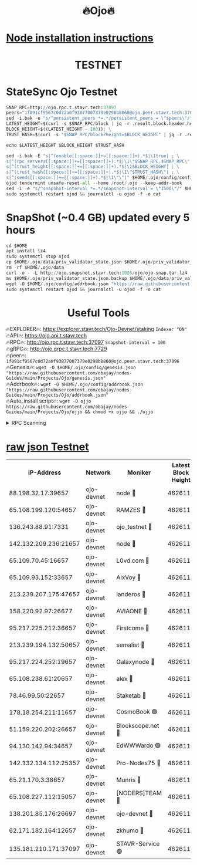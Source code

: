 <h1 align="center"> 🔥Ojo🔥</h1>

[Node installation instructions](https://github.com/obajay/nodes-Guides/tree/main/Projects/Ojo)
=

<h1 align="center"> TESTNET</h1>

# StateSync Ojo Testnet
```python
SNAP_RPC=http://ojo.rpc.t.stavr.tech:37097
peers="1f091cf9567c0d72a0f93877007379e0298b8860@ojo.peer.stavr.tech:37096"
sed -i.bak -e "s/^persistent_peers *=.*/persistent_peers = \"$peers\"/" $HOME/.ojo/config/config.toml
LATEST_HEIGHT=$(curl -s $SNAP_RPC/block | jq -r .result.block.header.height); \
BLOCK_HEIGHT=$((LATEST_HEIGHT - 100)); \
TRUST_HASH=$(curl -s "$SNAP_RPC/block?height=$BLOCK_HEIGHT" | jq -r .result.block_id.hash)

echo $LATEST_HEIGHT $BLOCK_HEIGHT $TRUST_HASH

sed -i.bak -E "s|^(enable[[:space:]]+=[[:space:]]+).*$|\1true| ; \
s|^(rpc_servers[[:space:]]+=[[:space:]]+).*$|\1\"$SNAP_RPC,$SNAP_RPC\"| ; \
s|^(trust_height[[:space:]]+=[[:space:]]+).*$|\1$BLOCK_HEIGHT| ; \
s|^(trust_hash[[:space:]]+=[[:space:]]+).*$|\1\"$TRUST_HASH\"| ; \
s|^(seeds[[:space:]]+=[[:space:]]+).*$|\1\"\"|" $HOME/.ojo/config/config.toml
ojod tendermint unsafe-reset-all --home /root/.ojo --keep-addr-book
sed -i -e "s/^snapshot-interval *=.*/snapshot-interval = \"1500\"/" $HOME/.ojo/config/app.toml
sudo systemctl restart ojod && journalctl -u ojod -f -o cat
```
# SnapShot (~0.4 GB) updated every 5 hours
```python
cd $HOME
apt install lz4
sudo systemctl stop ojod
cp $HOME/.ojo/data/priv_validator_state.json $HOME/.ojo/priv_validator_state.json.backup
rm -rf $HOME/.ojo/data
curl -o - -L http://ojo.snapshot.stavr.tech:1026/ojo/ojo-snap.tar.lz4 | lz4 -c -d - | tar -x -C $HOME/.ojo --strip-components 2
mv $HOME/.ojo/priv_validator_state.json.backup $HOME/.ojo/data/priv_validator_state.json
wget -O $HOME/.ojo/config/addrbook.json "https://raw.githubusercontent.com/obajay/nodes-Guides/main/Projects/Ojo/addrbook.json"
sudo systemctl restart ojod && journalctl -u ojod -f -o cat
```
 <h1 align="center"> Useful Tools</h1>

🔥EXPLORER🔥:        https://explorer.stavr.tech/Ojo-Devnet/staking        `Indexer "ON"` \
🔥API🔥:                     https://ojo.api.t.stavr.tech \
🔥RPC🔥:                    http://ojo.rpc.t.stavr.tech:37097              `Snapshot-interval = 100` \
🔥gRPC🔥:                  http://ojo.grpc.t.stavr.tech:7729 \
🔥peer🔥:                   `1f091cf9567c0d72a0f93877007379e0298b8860@ojo.peer.stavr.tech:37096` \
🔥Genesis🔥:    ```wget -O $HOME/.ojo/config/genesis.json "https://raw.githubusercontent.com/obajay/nodes-Guides/main/Projects/Ojo/genesis.json"``` \
🔥Addrbook🔥:    ```wget -O $HOME/.ojo/config/addrbook.json "https://raw.githubusercontent.com/obajay/nodes-Guides/main/Projects/Ojo/addrbook.json"``` \
🔥Auto_install script🔥: ```wget -O ojjo https://raw.githubusercontent.com/obajay/nodes-Guides/main/Projects/Ojo/ojjo && chmod +x ojjo && ./ojjo```


<details>
<summary>RPC Scanning</summary>

<h2 align="center"> We scan nodes in real time every 4 hours. And we provide the final result of RPC endpoints.
We cannot influence the operation of these nodes in any way. </h2>


```python
If Voting Power is higher than 0 --> then the Node is a validator of the network and may be subject to attack and be a potential threat to the chain.
```
```python
We marked such validators with a red symbol
```

</details>

[raw json Testnet](https://rpc-check.ojot.stavr.tech/ojot/rpc-ojot-result.json)
=


<table><tr><th>IP-Address</th><th>Network</th><th>Moniker</th><th>Latest Block Height</th><th>Earliest Block Height</th><th>Catching Up</th><th>Tx Index</th><th>Voting Power</th><th>Scan Time</th></tr><tr><td>88.198.32.17:39657</td><td>ojo-devnet</td><td>node 🔴</td><td>4626115</td><td>300001</td><td>False</td><td>on</td><td>65654</td><td>2023-12-23T14:54:39.796833719UTC</td></tr><tr><td>65.108.199.120:54657</td><td>ojo-devnet</td><td>RAMZES 🔴</td><td>4626110</td><td>306156</td><td>False</td><td>on</td><td>15420</td><td>2023-12-23T14:54:13.756041638UTC</td></tr><tr><td>136.243.88.91:7331</td><td>ojo-devnet</td><td>ojo_testnet 🔴</td><td>4626111</td><td>308845</td><td>False</td><td>on</td><td>1000</td><td>2023-12-23T14:54:20.007417121UTC</td></tr><tr><td>142.132.209.236:21657</td><td>ojo-devnet</td><td>node 🔴</td><td>4626114</td><td>350001</td><td>False</td><td>on</td><td>1999</td><td>2023-12-23T14:54:36.711832310UTC</td></tr><tr><td>65.109.70.45:16657</td><td>ojo-devnet</td><td>L0vd.com 🔴</td><td>4626116</td><td>695918</td><td>False</td><td>off</td><td>998</td><td>2023-12-23T14:54:47.621567965UTC</td></tr><tr><td>65.109.93.152:33657</td><td>ojo-devnet</td><td>AlxVoy 🔴</td><td>4626114</td><td>2319801</td><td>False</td><td>on</td><td>4536782</td><td>2023-12-23T14:54:36.454890856UTC</td></tr><tr><td>213.239.207.175:47657</td><td>ojo-devnet</td><td>landeros 🔴</td><td>4626113</td><td>2714001</td><td>False</td><td>off</td><td>11083</td><td>2023-12-23T14:54:30.891678418UTC</td></tr><tr><td>158.220.92.97:26677</td><td>ojo-devnet</td><td>AVIAONE 🔴</td><td>4626113</td><td>2754001</td><td>False</td><td>on</td><td>13867</td><td>2023-12-23T14:54:30.658341495UTC</td></tr><tr><td>95.217.225.212:36657</td><td>ojo-devnet</td><td>Firstcome 🔴</td><td>4626111</td><td>2985946</td><td>False</td><td>on</td><td>13566</td><td>2023-12-23T14:54:19.785729886UTC</td></tr><tr><td>213.239.194.132:50657</td><td>ojo-devnet</td><td>semalist 🔴</td><td>4626110</td><td>3223522</td><td>False</td><td>on</td><td>19037</td><td>2023-12-23T14:54:14.021215304UTC</td></tr><tr><td>95.217.224.252:19657</td><td>ojo-devnet</td><td>Galaxynode 🔴</td><td>4626115</td><td>3685492</td><td>False</td><td>on</td><td>11888</td><td>2023-12-23T14:54:42.400321670UTC</td></tr><tr><td>65.108.238.61:20657</td><td>ojo-devnet</td><td>alex 🔴</td><td>4626110</td><td>4158001</td><td>False</td><td>on</td><td>11359</td><td>2023-12-23T14:54:13.422592027UTC</td></tr><tr><td>78.46.99.50:22657</td><td>ojo-devnet</td><td>Staketab 🔴</td><td>4626116</td><td>4254801</td><td>False</td><td>on</td><td>1276</td><td>2023-12-23T14:54:47.866932747UTC</td></tr><tr><td>178.18.254.211:11657</td><td>ojo-devnet</td><td>CosmoBook 🟢</td><td>4626114</td><td>4392001</td><td>False</td><td>off</td><td>0</td><td>2023-12-23T14:54:37.508490894UTC</td></tr><tr><td>51.159.220.202:26657</td><td>ojo-devnet</td><td>Blockscope.net 🔴</td><td>4626110</td><td>4425001</td><td>False</td><td>on</td><td>981</td><td>2023-12-23T14:54:10.950495914UTC</td></tr><tr><td>94.130.142.94:34657</td><td>ojo-devnet</td><td>EdWWWardo 🟢</td><td>4626114</td><td>4438946</td><td>False</td><td>on</td><td>0</td><td>2023-12-23T14:54:34.062824617UTC</td></tr><tr><td>142.132.134.112:25357</td><td>ojo-devnet</td><td>Pro-Nodes75 🔴</td><td>4626111</td><td>4526111</td><td>False</td><td>on</td><td>24651</td><td>2023-12-23T14:54:17.094141311UTC</td></tr><tr><td>65.21.170.3:38657</td><td>ojo-devnet</td><td>Munris 🔴</td><td>4626111</td><td>4526111</td><td>False</td><td>off</td><td>20123</td><td>2023-12-23T14:54:19.469285625UTC</td></tr><tr><td>65.108.227.112:15057</td><td>ojo-devnet</td><td>[NODERS]TEAM 🔴</td><td>4626115</td><td>4526115</td><td>False</td><td>off</td><td>9999</td><td>2023-12-23T14:54:42.736589763UTC</td></tr><tr><td>138.201.85.176:26697</td><td>ojo-devnet</td><td>ojo-devnet 🔴</td><td>4626116</td><td>4526116</td><td>False</td><td>on</td><td>1000024000</td><td>2023-12-23T14:54:47.193233088UTC</td></tr><tr><td>62.171.182.164:12657</td><td>ojo-devnet</td><td>zkhumo 🔴</td><td>4626114</td><td>4616001</td><td>False</td><td>off</td><td>998</td><td>2023-12-23T14:54:37.140551497UTC</td></tr><tr><td>135.181.210.171:37097</td><td>ojo-devnet</td><td>STAVR-Service 🟢</td><td>4626110</td><td>4625001</td><td>False</td><td>on</td><td>0</td><td>2023-12-23T14:54:14.761673710UTC</td></tr></table>
